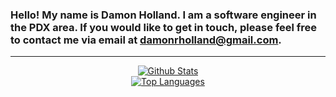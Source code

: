 ### Hello! My name is Damon Holland. I am a software engineer in the PDX area. If you would like to get in touch, please feel free to contact me via email at damonrholland@gmail.com. 

---

<div align="center">
    <a align="center" href="https://github.com/DamonHolland/github-readme-stats">
        <img alt="Github Stats" src="https://github-readme-stats.vercel.app/api?username=JohnPDuong&theme=radical">
    </a>
</div>

<div align="center">
    <a align="center" href="https://github.com/DamonHolland/github-readme-stats">
        <img alt="Top Languages" src="https://github-readme-stats.vercel.app/api/top-langs/?username=JohnPDuong&layout=compact&exclude_repo=A1-SQL-Queries-Generator">
    </a>
</div>
